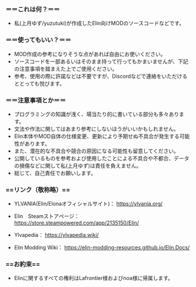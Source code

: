 
### ＝＝これは何？＝＝
- 私(上月ゆず/yuzutuki)が作成したElin向けMODのソースコードなどです。

### ＝＝使ってもいい？＝＝
- MOD作成の参考になりそうな点があれば自由にお使いください。
- ソースコードを一部あるいはそのまま持って行ってもかまいませんが、下記の注意事項を踏まえた上でご使用ください。
- 参考、使用の際に許諾などは不要ですが、Discordなどで連絡をいただけるととっても悦びます。

### ＝＝注意事項とか＝＝
- プログラミングの知識が浅く、場当たり的に書いている部分も多々あります。
- 文法や作法に関してはあまり参考にしないほうがいいかもしれません。
- Elin本体やMOD自体の仕様変更、更新により予期せぬ不具合が発生する可能性があります。
- また、潜在的な不具合や競合の原因になる可能性も留意してください。
- 公開しているものを参考および使用したことによる不具合や不都合、データの損傷などに関して私(上月ゆず)は責任を負えません。
- 総じて、自己責任でお願いします。


### ==リンク（敬称略）==

- YLVANIA(Elin/Elonaオフィシャルサイト)：
https://ylvania.org/

- Elin　Steamストアページ：
https://store.steampowered.com/app/2135150/Elin/

- Ylvapedia：
https://ylvapedia.wiki/

- Elin Modding Wiki：
https://elin-modding-resources.github.io/Elin.Docs/

### ==お約束==
- Elinに関するすべての権利はLafrontier様およびnoa様に帰属します。
